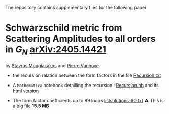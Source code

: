The repository contains supplementary files for the following paper

# Schwarzschild metric from Scattering Amplitudes to all orders in $G_N$ [arXiv:2405.14421](https://arxiv.org/abs/2405.14421)

by  [Stavros Mougiakakos](https://inspirehep.net/authors/1771813?ui-citation-summary=true") and [Pierre Vanhove](https://pierrevanhove.github.io/)

- the recursion relation between the form factors in the file [Recursion.txt](https://github.com/pierrevanhove/Metric/blob/main/Recursion.txt)

- A `Mathematica` notebook detailling the recursion : [Recursion.nb](https://github.com/pierrevanhove/Metric/blob/main/Recursion.nb) and its [html version](https://html-preview.github.io/?url=https://github.com/pierrevanhove/Metric/blob/main/Recursion.html)

- The form factor coefficients up to 89 loops [listsolutions-90.txt](https://github.com/pierrevanhove/Metric/blob/main/listsolutions-90.txt) :warning: This is a big file **15.5 MB**
